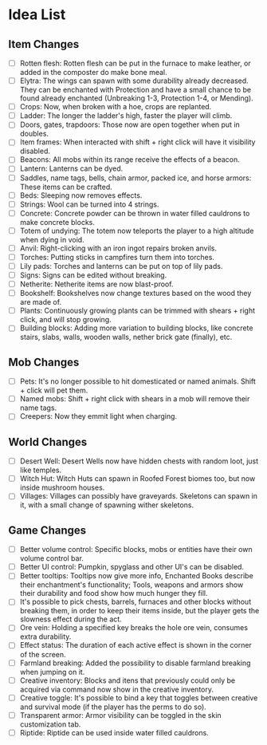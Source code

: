 # Idea List

## Item Changes

- [ ] Rotten flesh: Rotten flesh can be put in the furnace to make leather, or added in the composter do make bone meal.
- [ ] Elytra: The wings can spawn with some durability already decreased. They can be enchanted with Protection and have
      a small chance to be found already enchanted (Unbreaking 1-3, Protection 1-4, or Mending).
- [ ] Crops: Now, when broken with a hoe, crops are replanted.
- [ ] Ladder: The longer the ladder's high, faster the player will climb.
- [ ] Doors, gates, trapdoors: Those now are open together when put in doubles.
- [ ] Item frames: When interacted with shift + right click will have it visibility disabled.
- [ ] Beacons: All mobs within its range receive the effects of a beacon.
- [ ] Lantern: Lanterns can be dyed.
- [ ] Saddles, name tags, bells, chain armor, packed ice, and horse armors: These items can be crafted.
- [ ] Beds: Sleeping now removes effects.
- [ ] Strings: Wool can be turned into 4 strings.
- [ ] Concrete: Concrete powder can be thrown in water filled cauldrons to make concrete blocks.
- [ ] Totem of undying: The totem now teleports the player to a high altitude when dying in void.
- [ ] Anvil: Right-clicking with an iron ingot repairs broken anvils.
- [ ] Torches: Putting sticks in campfires turn them into torches.
- [ ] Lily pads: Torches and lanterns can be put on top of lily pads.
- [ ] Signs: Signs can be edited without breaking.
- [ ] Netherite: Netherite items are now blast-proof.
- [ ] Bookshelf: Bookshelves now change textures based on the wood they are made of.
- [ ] Plants: Continuously growing plants can be trimmed with shears + right click, and will stop growing.
- [ ] Building blocks: Adding more variation to building blocks, like concrete stairs, slabs, walls, wooden walls, 
      nether brick gate (finally), etc.

## Mob Changes

- [ ] Pets: It's no longer possible to hit domesticated or named animals. Shift + click will pet them.
- [ ] Named mobs: Shift + right click with shears in a mob will remove their name tags.
- [ ] Creepers: Now they emmit light when charging.

## World Changes

- [ ] Desert Well: Desert Wells now have hidden chests with random loot, just like temples.
- [ ] Witch Hut: Witch Huts can spawn in Roofed Forest biomes too, but now inside mushroom houses.
- [ ] Villages: Villages can possibly have graveyards. Skeletons can spawn in it, with a small change of spawning wither skeletons.

## Game Changes
- [ ] Better volume control: Specific blocks, mobs or entities have their own volume control bar.
- [ ] Better UI control: Pumpkin, spyglass and other UI's can be disabled.
- [ ] Better tooltips: Tooltips now give more info, Enchanted Books describe their enchantment's functionality; Tools, weapons and armors show their durability and food show how much hunger they fill.
- [ ] It's possible to pick chests, barrels, furnaces and other blocks without breaking them, in order to keep their items inside, but the player gets the slowness effect during the act.
- [ ] Ore vein: Holding a specified key breaks the hole ore vein, consumes extra durability.
- [ ] Effect status: The duration of each active effect is shown in the corner of the screen.
- [ ] Farmland breaking: Added the possibility to disable farmland breaking when jumping on it.
- [ ] Creative inventory: Blocks and itens that previously could only be acquired via command now show in the creative inventory.
- [ ] Creative toggle: It's possible to bind a key that toggles between creative and survival mode (if the player has the perms to do so).
- [ ] Transparent armor: Armor visibility can be toggled in the skin customization tab.
- [ ] Riptide: Riptide can be used inside water filled cauldrons.